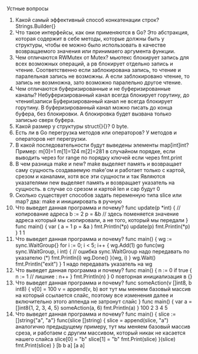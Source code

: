 Устные вопросы
1. Какой самый эффективный способ конкатенации строк?
Strings.Builder{}
2. Что такое интерфейсы, как они применяются в Go?
Это абстракция, которая содержит в себе методы, которые должны быть у структуры, чтобы ее можно было использовать
в качестве возвращаемого значения или принимаего аргумента функции.
3. Чем отличаются RWMutex от Mutex?
мьютекс блокирует запись для всех возможных операций, а рв блокирует отдельно запись и чтение. Соответственно если заблокирована запись, то чтение и паралельная запись не возможны. А если заблокировано чтение, то запись не возмножна, зато возможно паралельно другое чтение.
4. Чем отличаются буферизированные и не буферизированные каналы?
Небуферизированный канал всегда блокирует горутину, до чтения\записи
Буферизированный канал не всегда блокирует горутину.
В буферизированный канал можно писать до конца буфера, без блокировки.
А блокировка будет вызвана только записью сверх буфера.
5. Какой размер у структуры struct{}{}?
0 byte.
6. Есть ли в Go перегрузка методов или операторов?
У методов и операторов нет перегрузки.
7. В какой последовательности будут выведены элементы map[int]int?
Пример:
m[0]=1
m[1]=124
m[2]=281
в случайном порядке, если выводить через for range
по порядку ключей если через fmt.print
8. В чем разница make и new?
make выделяет память и возвращает саму сущность создаваемую make'ом
и работает только с картой, срезом и каналами, хотя все эти сущности и так Являются указателями
new выделяет память и возвращает указатель на сущность.
в случае со срезом и картой len и cap будут 0
9. Сколько существует способов задать переменную типа slice или map?
два: make и инициировать в ручную
10. Что выведет данная программа и почему?
func update(p *int) { // копирование адреса
b := 2
p = &b // здесь поменяется значение адреса который мы скопировали, а не того, который мы передали
}
func main() {
var (
a = 1
p = &a
)
fmt.Println(*p)
update(p)
fmt.Println(*p)
}
1
1
11. Что выведет данная программа и почему?
func main() {
wg := sync.WaitGroup{}
for i := 0; i < 5; i++ {
wg.Add(1)
go func(wg sync.WaitGroup, i int) { // ошибка sync.WaitGroup надо передавать по указателю (*)
fmt.Println(i)
wg.Done()
}(wg, i)
}
wg.Wait()
fmt.Println("exit")
}
1
надо передавать указатель на wg
12. Что выведет данная программа и почему?
func main() {
n := 0
if true {
n := 1 // лишние :
n++
}
fmt.Println(n)
}
0 повторная инициализация в {}
13. Что выведет данная программа и почему?
func someAction(v []int8, b int8) {
v[0] = 100
v = append(v, b) вот тут мы меняем базовый массив на который ссылается слайс, поэтому все изменения далее и включительно этого аппенда не затронут слайс
}
func main() {
var a = []int8{1, 2, 3, 4, 5}
someAction(a, 6)
fmt.Println(a)
}
100 2 3 4 5
14. Что выведет данная программа и почему?
func main() {
slice := []string{"a", "a"}
func(slice []string) {
slice = append(slice, "a")  аналогично предыдущему примеру, тут мы меняем базовый массив среза, и работаем с другим массивом, который никак не касается нашего слайса
slice[0] = "b"
slice[1] = "b"
fmt.Print(slice)
}(slice)
fmt.Print(slice)
}
[b b a]
[a a]
